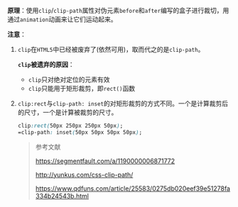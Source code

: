 **原理**：使用`clip`/`clip-path`属性对伪元素`before`和`after`编写的盒子进行裁切，用通过`animation`动画来让它们运动起来。

**注意**：

1. `clip`在`HTML5`中已经被废弃了(依然可用)，取而代之的是`clip-path`。

   **`clip`被遗弃的原因**：

   - `clip`只对绝对定位的元素有效
   - `clip`只能用于矩形裁剪，即`rect()`函数

2. `clip:rect`与`clip-path: inset`的对矩形裁剪的方式不同。一个是计算裁剪后的尺寸，一个是计算被裁剪的尺寸。

   ```css
   clip:rect(50px 250px 250px 50px);
   =clip-path: inset(50px 50px 50px 50px);
   ```

   > 参考文献
   >
   > https://segmentfault.com/a/1190000006871772
   >
   > http://yunkus.com/css-clip-path/
   >
   > https://www.qdfuns.com/article/25583/0275db020eef39e51278fa334b24543b.html